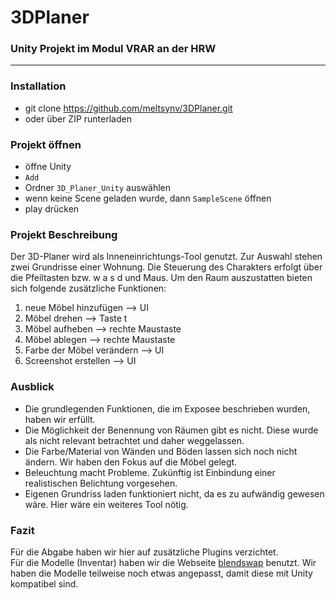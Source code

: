 # 3DPlaner
### Unity Projekt im Modul VRAR an der HRW
---
### Installation
* git clone https://github.com/meltsynv/3DPlaner.git
* oder über ZIP runterladen

### Projekt öffnen
* öffne Unity
* ```Add```
* Ordner ```3D_Planer_Unity``` auswählen
* wenn keine Scene geladen wurde, dann ```SampleScene``` öffnen
* play drücken

### Projekt Beschreibung
Der 3D-Planer wird als Inneneinrichtungs-Tool genutzt. Zur Auswahl stehen zwei Grundrisse einer Wohnung. 
Die Steuerung des Charakters erfolgt über die Pfeiltasten bzw. w a s d und Maus.
Um den Raum auszustatten bieten sich folgende zusätzliche Funktionen:
1. neue Möbel hinzufügen --> UI
2. Möbel drehen --> Taste t
3. Möbel aufheben --> rechte Maustaste
4. Möbel ablegen --> rechte Maustaste
5. Farbe der Möbel verändern --> UI
6. Screenshot erstellen --> UI

### Ausblick
* Die grundlegenden Funktionen, die im Exposee beschrieben wurden, haben wir erfüllt.
* Die Möglichkeit der Benennung von Räumen gibt es nicht. Diese wurde als nicht relevant betrachtet und daher weggelassen.
* Die Farbe/Material von Wänden und Böden lassen sich noch nicht ändern. Wir haben den Fokus auf die Möbel gelegt.
* Beleuchtung macht Probleme. Zukünftig ist Einbindung einer realistischen Belichtung vorgesehen.
* Eigenen Grundriss laden funktioniert nicht, da es zu aufwändig gewesen wäre. Hier wäre ein weiteres Tool nötig.

### Fazit
Für die Abgabe haben wir hier auf zusätzliche Plugins verzichtet.  
Für die Modelle (Inventar) haben wir die Webseite [blendswap](https://www.blendswap.com) benutzt. Wir haben die Modelle teilweise noch etwas angepasst, damit diese mit Unity kompatibel sind.

